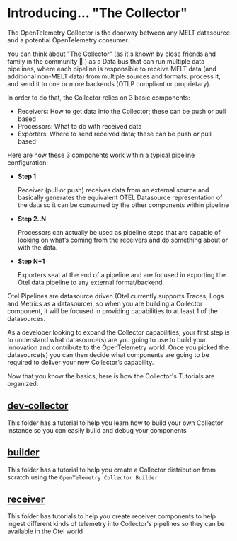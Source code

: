

# Introducing... "The Collector"

The OpenTelemetry Collector is the doorway between any MELT datasource and a potential OpenTelemetry consumer.

You can think about "The Collector" (as it's known by close friends and family in the community  ) as a Data bus that can run multiple data pipelines, where each pipeline is responsible to receive MELT data (and additional non-MELT data) from multiple sources and formats, process it, and send it to one or more backends (OTLP compliant or proprietary).

In order to do that, the Collector relies on 3 basic components:

- Receivers: How to get data into the Collector; these can be push or pull based
- Processors: What to do with received data
- Exporters: Where to send received data; these can be push or pull based

Here are how these 3 components work within a typical pipeline configuration:

- ****Step 1****

    Receiver (pull or push) receives data from an external source and basically generates the equivalent OTEL Datasource representation of the data so it can be consumed by the other components within pipeline

- ****Step 2..N****

    Processors can actually be used as pipeline steps that are capable of looking on  what’s coming from the receivers and do something about or with the data.

- ****Step N+1****

    Exporters seat at the end of a pipeline and are focused in exporting the Otel data pipeline to any external format/backend.


Otel Pipelines are datasource driven (Otel currently supports Traces, Logs and Metrics as a datasource), so when you are building a Collector component, it will be focused in providing capabilities to at least 1 of the datasources.

As a developer looking to expand the Collector capabilities, your first step is to understand what datasource(s) are you going to use to build your innovation and contribute to the OpenTelemetry world. Once you picked the datasource(s) you can then decide what components are going to be required to deliver your new Collector’s capability.

Now that you know the basics, here is how the Collector's Tutorials are organized:

## [dev-collector](dev-collector)

 This folder has a tutorial to help you learn how to build your own Collector instance so you can easily build and debug your components

## [builder](builder)

 This folder has a tutorial to help you create a Collector distribution from scratch using the `OpenTelemetry Collector Builder`

## [receiver](receiver)

 This folder has tutorials to help you create receiver components to help ingest different kinds of telemetry into Collector's pipelines so they can be available in the Otel world

